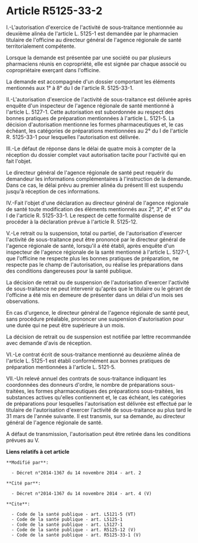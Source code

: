 # Article R5125-33-2

I.-L'autorisation d'exercice de l'activité de sous-traitance mentionnée au deuxième alinéa de l'article L. 5125-1 est
demandée par le pharmacien titulaire de l'officine au directeur général de l'agence régionale de santé territorialement
compétente. 

Lorsque la demande est présentée par une société ou par plusieurs pharmaciens réunis en copropriété, elle est signée par
chaque associé ou copropriétaire exerçant dans l'officine. 

La demande est accompagnée d'un dossier comportant les éléments mentionnés aux 1° à 8° du I de l'article R. 5125-33-1. 

II.-L'autorisation d'exercice de l'activité de sous-traitance est délivrée après enquête d'un inspecteur de l'agence
régionale de santé mentionné à l'article L. 5127-1. Cette autorisation est subordonnée au respect des bonnes pratiques de
préparation mentionnées à l'article L. 5121-5. La décision d'autorisation mentionne les formes pharmaceutiques et, le cas
échéant, les catégories de préparations mentionnées au 2° du I de l'article R. 5125-33-1 pour lesquelles l'autorisation est
délivrée. 

III.-Le défaut de réponse dans le délai de quatre mois à compter de la réception du dossier complet vaut autorisation tacite
pour l'activité qui en fait l'objet. 

Le directeur général de l'agence régionale de santé peut requérir du demandeur les informations complémentaires à
l'instruction de la demande. Dans ce cas, le délai prévu au premier alinéa du présent III est suspendu jusqu'à réception de
ces informations. 

IV.-Fait l'objet d'une déclaration au directeur général de l'agence régionale de santé toute modification des éléments
mentionnés aux 2°, 3°, 4° et 5° du I de l'article R. 5125-33-1. Le respect de cette formalité dispense de procéder à la
déclaration prévue à l'article R. 5125-12. 

V.-Le retrait ou la suspension, total ou partiel, de l'autorisation d'exercer l'activité de sous-traitance peut être prononcé
par le directeur général de l'agence régionale de santé, lorsqu'il a été établi, après enquête d'un inspecteur de l'agence
régionale de la santé mentionné à l'article L. 5127-1, que l'officine ne respecte plus les bonnes pratiques de préparation,
ne respecte pas le champ de l'autorisation, ou réalise les préparations dans des conditions dangereuses pour la santé
publique. 

La décision de retrait ou de suspension de l'autorisation d'exercer l'activité de sous-traitance ne peut intervenir qu'après
que le titulaire ou le gérant de l'officine a été mis en demeure de présenter dans un délai d'un mois ses observations. 

En cas d'urgence, le directeur général de l'agence régionale de santé peut, sans procédure préalable, prononcer une
suspension d'autorisation pour une durée qui ne peut être supérieure à un mois. 

La décision de retrait ou de suspension est notifiée par lettre recommandée avec demande d'avis de réception. 

VI.-Le contrat écrit de sous-traitance mentionné au deuxième alinéa de l'article L. 5125-1 est établi conformément aux bonnes
pratiques de préparation mentionnées à l'article L. 5121-5. 

VII.-Un relevé annuel des contrats de sous-traitance indiquant les coordonnées des donneurs d'ordre, le nombre de
préparations sous-traitées, les formes pharmaceutiques des préparations sous-traitées, les substances actives qu'elles
contiennent et, le cas échéant, les catégories de préparations pour lesquelles l'autorisation est délivrée est effectué par
le titulaire de l'autorisation d'exercer l'activité de sous-traitance au plus tard le 31 mars de l'année suivante. Il est
transmis, sur sa demande, au directeur général de l'agence régionale de santé. 

A défaut de transmission, l'autorisation peut être retirée dans les conditions prévues au V.

**Liens relatifs à cet article**

	**Modifié par**:

	  - Décret n°2014-1367 du 14 novembre 2014 - art. 2

	**Cité par**:

	  - Décret n°2014-1367 du 14 novembre 2014 - art. 4 (V)

	**Cite**:

	  - Code de la santé publique - art. L5121-5 (VT)
	  - Code de la santé publique - art. L5125-1
	  - Code de la santé publique - art. L5127-1
	  - Code de la santé publique - art. R5125-12 (V)
	  - Code de la santé publique - art. R5125-33-1 (V)
